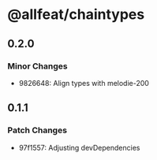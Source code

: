 # @allfeat/chaintypes

## 0.2.0

### Minor Changes

- 9826648: Align types with melodie-200

## 0.1.1

### Patch Changes

- 97f1557: Adjusting devDependencies
